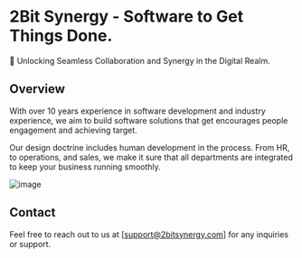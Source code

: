 # 2Bit Synergy - Software to Get Things Done.

🚀 Unlocking Seamless Collaboration and Synergy in the Digital Realm.

## Overview

With over 10 years experience in software development and industry experience, we aim to build software solutions that get encourages people engagement and achieving target.

Our design doctrine includes human development in the process. From HR, to operations, and sales, we make it sure that all departments are integrated to keep your business running smoothly.


![image](https://github.com/2Bit-Synergy/.github/assets/73011830/b54fc36d-2ddc-4c12-8485-5356db713419)



## Contact

Feel free to reach out to us at [support@2bitsynergy.com] for any inquiries or support.

